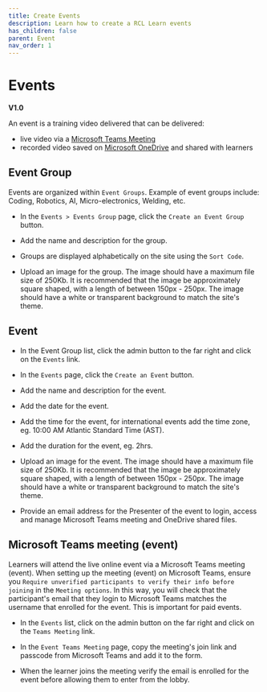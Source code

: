 ```yaml
---
title: Create Events
description: Learn how to create a RCL Learn events
has_children: false
parent: Event
nav_order: 1
---
```


# Events
**V1.0**

An event is a training video delivered that can be delivered:

- live video via a [Microsoft Teams Meeting](https://www.microsoft.com/en-us/microsoft-teams/group-chat-software)
- recorded video saved on [Microsoft OneDrive](https://www.microsoft.com/en-us/microsoft-365/onedrive/online-cloud-storage) and shared with learners

## Event Group

Events are organized within ``Event Groups``. Example of event groups include: Coding, Robotics, AI, Micro-electronics, Welding, etc.

- In the ``Events > Events Group`` page, click the ``Create an Event Group`` button.

- Add the name and description for the group.

- Groups are displayed alphabetically on the site using the ``Sort Code``.

- Upload an image for the group. The image should have a maximum file size of 250Kb. It is recommended that the image be approximately square shaped, with a length of between 150px - 250px. The image should have a white or transparent background to match the site's theme. 

## Event

- In the Event Group list, click the admin button to the far right and click on the ``Events`` link.

- In the ``Events`` page, click the ``Create an Event`` button.

- Add the name and description for the event.

- Add the date for the event.

- Add the time for the event, for international events add the time zone, eg. 10:00 AM Atlantic Standard Time (AST).

- Add the duration for the event, eg. 2hrs.

- Upload an image for the event. The image should have a maximum file size of 250Kb. It is recommended that the image be approximately square shaped, with a length of between 150px - 250px. The image should have a white or transparent background to match the site's theme. 

- Provide an email address for the Presenter of the event to login, access and manage Microsoft Teams meeting and OneDrive shared files.

## Microsoft Teams meeting (event)

Learners will attend the live online event via a Microsoft Teams meeting (event). When setting up the meeting (event) on Microsoft Teams, ensure you ``Require unverified participants to verify their info before joining`` in the ``Meeting options``. In this way, you will check that the participant's email that they login to Microsoft Teams matches the username that enrolled for the event. This is important for paid events.

- In the ``Events`` list, click on the admin button on the far right and click on the ``Teams Meeting`` link.

- In the ``Event Teams Meeting`` page, copy the meeting's join link and passcode from Microsoft Teams and add it to the form.

- When the learner joins the meeting verify the email is enrolled for the event before allowing them to enter from the lobby.

